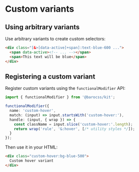 # Custom variants

## Using arbitrary variants

Use arbitrary variants to create custom selectors:

```html
<div class="[&>[data-active]+span]:text-blue-600 ...">
  <span data-active><!-- ... --></span>
  <span>This text will be blue</span>
</div>
```

## Registering a custom variant

Register custom variants using the `functionalModifier` API:

```typescript
import { functionalModifier } from '@barocss/kit';

functionalModifier({
  name: 'custom-hover',
  match: (input) => input.startsWith('custom-hover:'),
  handle: (input, { wrap }) => {
    const className = input.slice('custom-hover:'.length);
    return wrap('rule', '&:hover', [/* utility styles */]);
  }
});
```

Then use it in your HTML:

```html
<div class="custom-hover:bg-blue-500">
  Custom hover variant
</div>
```
